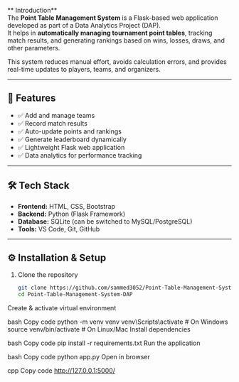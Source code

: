 ** Introduction**  
The **Point Table Management System** is a Flask-based web application developed as part of a Data Analytics Project (DAP).  
It helps in **automatically managing tournament point tables**, tracking match results, and generating rankings based on wins, losses, draws, and other parameters.  

This system reduces manual effort, avoids calculation errors, and provides real-time updates to players, teams, and organizers.  

---

## 🚀 Features  
- ✅ Add and manage teams  
- ✅ Record match results  
- ✅ Auto-update points and rankings  
- ✅ Generate leaderboard dynamically  
- ✅ Lightweight Flask web application  
- ✅ Data analytics for performance tracking  

---

## 🛠️ Tech Stack  
- **Frontend:** HTML, CSS, Bootstrap  
- **Backend:** Python (Flask Framework)  
- **Database:** SQLite (can be switched to MySQL/PostgreSQL)  
- **Tools:** VS Code, Git, GitHub  

---

## ⚙️ Installation & Setup  

1. Clone the repository  
   ```bash
   git clone https://github.com/sammed3052/Point-Table-Management-System-DAP.git
   cd Point-Table-Management-System-DAP
Create & activate virtual environment

bash
Copy code
python -m venv venv
venv\Scripts\activate   # On Windows
source venv/bin/activate # On Linux/Mac
Install dependencies

bash
Copy code
pip install -r requirements.txt
Run the application

bash
Copy code
python app.py
Open in browser

cpp
Copy code
http://127.0.0.1:5000/
